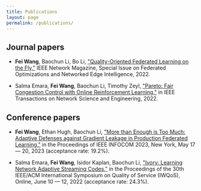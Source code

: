 ```yaml
---
title: Publications
layout: page
permalink: /publications/
---
```


## Journal papers

- **Fei Wang**, Baochun Li, Bo Li, ["Quality-Oriented Federated Learning on the Fly,"](https://ieeexplore.ieee.org/document/9964016) IEEE Network Magazine, Special Issue on Federated Optimizations and Networked Edge Intelligence, 2022.

- Salma Emara, **Fei Wang**, Baochun Li, Timothy Zeyl, ["Pareto: Fair Congestion Control with Online Reinforcement Learning,"](https://ieeexplore.ieee.org/document/9803860) in IEEE Transactions on Network Science and Engineering, 2022.


## Conference papers


- **Fei Wang**, Ethan Hugh, Baochun Li,  ["More than Enough is Too Much: Adaptive Defenses against Gradient Leakage in Production Federated Learning,"]() in the Proceedings of IEEE INFOCOM 2023, New York, May 17 — 20, 2023 (acceptance rate: 19.2%).

- Salma Emara, **Fei Wang**, Isidor Kaplan, Baochun Li, ["Ivory: Learning Network Adaptive Streaming Codes,"](https://ieeexplore.ieee.org/abstract/document/9812911) in the Proceedings of the 30th IEEE/ACM International Symposium on Quality of Service (IWQoS), Online, June 10 — 12, 2022 (acceptance rate: 24.3%).
